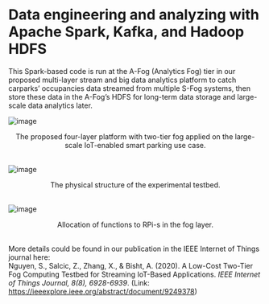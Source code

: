 # Data engineering and analyzing with Apache Spark, Kafka, and Hadoop HDFS
This Spark-based code is run at the A-Fog (Analytics Fog) tier in our proposed multi-layer stream and big data analytics platform to catch carparks’ occupancies data streamed from multiple S-Fog systems, then store these data in the A-Fog’s HDFS for long-term data storage and large-scale data analytics later. 
<br />

![image](https://user-images.githubusercontent.com/33792183/149578793-f3d16e0e-c8a4-4b0e-866a-b1ef147276e2.png) 
<div align="center">The proposed four-layer platform with two-tier fog applied on the large-scale IoT-enabled smart parking use case.</div>
<br />

![image](https://user-images.githubusercontent.com/33792183/149578019-e79fc924-dff3-4eb6-8a1f-44fb28fd35a5.png)
<div align="center">The physical structure of the experimental testbed.</div>
<br />

![image](https://user-images.githubusercontent.com/33792183/149578455-059b7517-06aa-48c4-9ad7-9cff5a5b4e0c.png) 
<div align="center">Allocation of functions to RPi-s in the fog layer.</div>
<br />


More details could be found in our publication in the IEEE Internet of Things journal here: 
<br />
Nguyen, S., Salcic, Z., Zhang, X., & Bisht, A. (2020). A Low-Cost Two-Tier Fog Computing Testbed for Streaming IoT-Based Applications. _IEEE Internet of Things Journal, 8(8), 6928-6939_.         (Link: https://ieeexplore.ieee.org/abstract/document/9249378)
